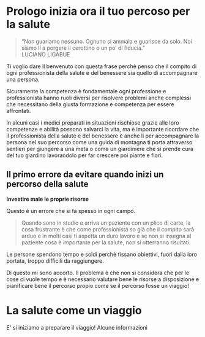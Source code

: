 
# Prologo inizia ora il tuo percoso per la salute

> “Non guariamo nessuno. Ognuno si ammala e guarisce da solo. Noi siamo lí a porgere il cerottino o un po’ di fiducia.”  
LUCIANO LIGABUE

Ti voglio dare il benvenuto con questa frase perchè penso che il compito di ogni professionista della salute e del benessere sia quello di accompagnare una persona.

Sicuramente la competenza è fondamentale ogni professione e professionista hanno ruoli diversi per risolvere problemi anche complessi che necessitano della giusta formazione e competenza per essere affrontati. 

In alcuni casi i medici preparati in situazioni rischiose grazie alle loro competenze e  abilità possono salvarci la vita, ma è importante ricordare che il professionista della salute e del benessere è anche li per accompagnare la persona nel suo percorso come una guida di montagna ti porta attraverso sentieri per giungere a una meta o come un giardiniere che si prende cura del tuo giardino lavorandolo per far crescere poi piante e fiori.




## Il primo errore da evitare  quando inizi un percorso della salute

**Investire male le proprie risorse**

Questo è un errore che si fa spesso in ogni campo.

> Quando sono in studio e arriva un paziente con un plico di carte, la cosa frustrante è che come professionista so già che il compito sarà arduo e in molti casi ti aspetta un duro lavoro e se non si insegna al paziente cosa è importante per la salute, non si otterranno risultati.

Le persone spendono tempo e soldi perchè fissano obiettivi, fuori dalla loro portata, troppo difficili da raggiungere. 

Di questo mi sono accorto. Il problema è che non si considera che per le cose ci vuole tempo e è necessario valutare bene le risorse a disposizione e pianificare bene il percorso propio come se il percorso fosse un viaggio!

# La salute come un viaggio
    
E' si iniziamo a preparare il viaggio!
Alcune informazioni





<!--stackedit_data:
eyJoaXN0b3J5IjpbODQ4OTM1MzgzLDIyNTgzNzQwOCwtMTgwNz
QzMjcyNiwtNzI1NTc5MjIwXX0=
-->